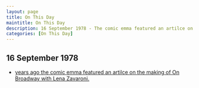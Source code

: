 ```yaml
---
layout: page
title: On This Day
maintitle: On This Day
description: 16 September 1978 - The comic emma featured an artilce on the making of On Broadway with Lena Zavaroni.
categories: [On This Day]
---
```


## 16 September 1978
* [<span id="age1"></span> years ago the comic emma featured an artilce on the making of On Broadway with Lena Zavaroni.](/comics/emma/1978/09/16/emma.html)

<!-- Script for calculating number of years ago -->
<script>
var dob = '19780916';
var year = Number(dob.substr(0, 4));
var month = Number(dob.substr(4, 2)) - 1;
var day = Number(dob.substr(6, 2));
var today = new Date();
var age1 = today.getFullYear() - year;
if (today.getMonth() < month || (today.getMonth() == month && today.getDate() < day)) {
age1--;
}
document.getElementById("age1").innerHTML=age1;
</script>

